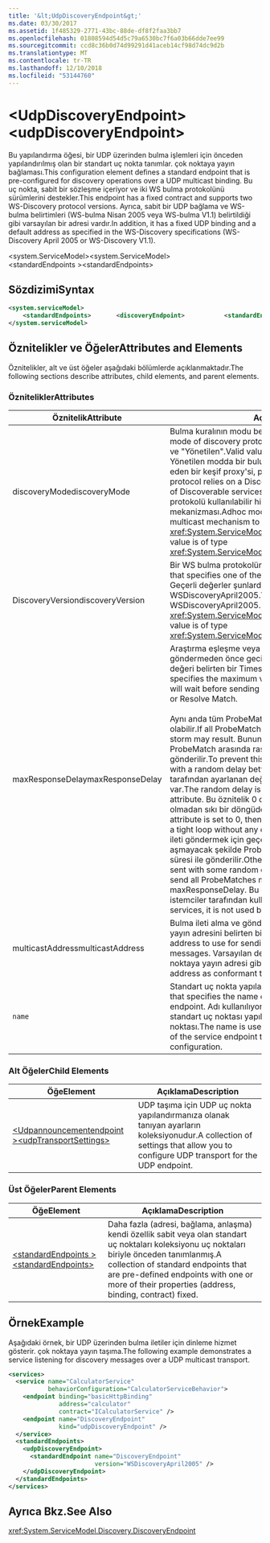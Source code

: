 ```yaml
---
title: '&lt;UdpDiscoveryEndpoint&gt;'
ms.date: 03/30/2017
ms.assetid: 1f485329-2771-43bc-88de-df8f2faa3bb7
ms.openlocfilehash: 01808594d54d5c79a6530bc7f6a03b66dde7ee99
ms.sourcegitcommit: ccd8c36b0d74d99291d41aceb14cf98d74dc9d2b
ms.translationtype: MT
ms.contentlocale: tr-TR
ms.lasthandoff: 12/10/2018
ms.locfileid: "53144760"
---
```

# <a name="ltudpdiscoveryendpointgt"></a><span data-ttu-id="4360e-102">&lt;UdpDiscoveryEndpoint&gt;</span><span class="sxs-lookup"><span data-stu-id="4360e-102">&lt;udpDiscoveryEndpoint&gt;</span></span>
<span data-ttu-id="4360e-103">Bu yapılandırma öğesi, bir UDP üzerinden bulma işlemleri için önceden yapılandırılmış olan bir standart uç nokta tanımlar. çok noktaya yayın bağlaması.</span><span class="sxs-lookup"><span data-stu-id="4360e-103">This configuration element defines a standard endpoint that is pre-configured for discovery operations over a UDP multicast binding.</span></span> <span data-ttu-id="4360e-104">Bu uç nokta, sabit bir sözleşme içeriyor ve iki WS bulma protokolünü sürümlerini destekler.</span><span class="sxs-lookup"><span data-stu-id="4360e-104">This endpoint has a fixed contract and supports two WS-Discovery protocol versions.</span></span> <span data-ttu-id="4360e-105">Ayrıca, sabit bir UDP bağlama ve WS-bulma belirtimleri (WS-bulma Nisan 2005 veya WS-bulma V1.1) belirtildiği gibi varsayılan bir adresi vardır.</span><span class="sxs-lookup"><span data-stu-id="4360e-105">In addition, it has a fixed UDP binding and a default address as specified in the WS-Discovery specifications (WS-Discovery April 2005 or WS-Discovery V1.1).</span></span>  
  
 <span data-ttu-id="4360e-106">\<system.ServiceModel></span><span class="sxs-lookup"><span data-stu-id="4360e-106">\<system.ServiceModel></span></span>  
<span data-ttu-id="4360e-107">\<standardEndpoints ></span><span class="sxs-lookup"><span data-stu-id="4360e-107">\<standardEndpoints></span></span>  
  
## <a name="syntax"></a><span data-ttu-id="4360e-108">Sözdizimi</span><span class="sxs-lookup"><span data-stu-id="4360e-108">Syntax</span></span>  
  
```xml  
<system.serviceModel>  
    <standardEndpoints>       <discoveryEndpoint>           <standardEndpoint                  discoveryMode="Adhoc/Managed"                  discoveryVersion="WSDiscovery11/WSDiscoveryApril2005"                  maxResponseDelay="Timespan"                  multicastAddress="Uri"                   name="String" />       </discoveryEndpoint>            </standardEndpoints>  
</system.serviceModel>  
```  
  
## <a name="attributes-and-elements"></a><span data-ttu-id="4360e-109">Öznitelikler ve Öğeler</span><span class="sxs-lookup"><span data-stu-id="4360e-109">Attributes and Elements</span></span>  
 <span data-ttu-id="4360e-110">Öznitelikler, alt ve üst öğeler aşağıdaki bölümlerde açıklanmaktadır.</span><span class="sxs-lookup"><span data-stu-id="4360e-110">The following sections describe attributes, child elements, and parent elements.</span></span>  
  
### <a name="attributes"></a><span data-ttu-id="4360e-111">Öznitelikler</span><span class="sxs-lookup"><span data-stu-id="4360e-111">Attributes</span></span>  
  
|<span data-ttu-id="4360e-112">Öznitelik</span><span class="sxs-lookup"><span data-stu-id="4360e-112">Attribute</span></span>|<span data-ttu-id="4360e-113">Açıklama</span><span class="sxs-lookup"><span data-stu-id="4360e-113">Description</span></span>|  
|---------------|-----------------|  
|<span data-ttu-id="4360e-114">discoveryMode</span><span class="sxs-lookup"><span data-stu-id="4360e-114">discoveryMode</span></span>|<span data-ttu-id="4360e-115">Bulma kuralının modu belirten bir dize.</span><span class="sxs-lookup"><span data-stu-id="4360e-115">A string that specifies the mode of discovery protocol.</span></span> <span data-ttu-id="4360e-116">Geçerli değerler şunlardır: "Geçici" ve "Yönetilen".</span><span class="sxs-lookup"><span data-stu-id="4360e-116">Valid values are "Adhoc" and "Managed".</span></span> <span data-ttu-id="4360e-117">Yönetilen modda bir bulunabilir hizmet deposu olarak hareket eden bir keşif proxy'si, protokolü kullanır.</span><span class="sxs-lookup"><span data-stu-id="4360e-117">In managed mode the protocol relies on a Discovery Proxy, which acts as a repository of Discoverable services.</span></span> <span data-ttu-id="4360e-118">Anlık mod gerektirir UDP kullanılacak protokolü kullanılabilir hizmetleri bulmak için çok noktaya yayın mekanizması.</span><span class="sxs-lookup"><span data-stu-id="4360e-118">Adhoc mode requires the protocol to use UDP multicast mechanism to find available services.</span></span> <span data-ttu-id="4360e-119">Bu değer türünde <xref:System.ServiceModel.Discovery.ServiceDiscoveryMode>.</span><span class="sxs-lookup"><span data-stu-id="4360e-119">This value is of type <xref:System.ServiceModel.Discovery.ServiceDiscoveryMode>.</span></span>|  
|<span data-ttu-id="4360e-120">DiscoveryVersion</span><span class="sxs-lookup"><span data-stu-id="4360e-120">discoveryVersion</span></span>|<span data-ttu-id="4360e-121">Bir WS bulma protokolünü iki sürümünü belirten bir dize.</span><span class="sxs-lookup"><span data-stu-id="4360e-121">A string that specifies one of the two versions of WS-Discovery protocol.</span></span> <span data-ttu-id="4360e-122">Geçerli değerler şunlardır: WSDiscovery11 ve WSDiscoveryApril2005.</span><span class="sxs-lookup"><span data-stu-id="4360e-122">Valid values are WSDiscovery11 and WSDiscoveryApril2005.</span></span> <span data-ttu-id="4360e-123">Bu değer türünde <xref:System.ServiceModel.Discovery.DiscoveryVersion>.</span><span class="sxs-lookup"><span data-stu-id="4360e-123">This value is of type <xref:System.ServiceModel.Discovery.DiscoveryVersion>.</span></span>|  
|<span data-ttu-id="4360e-124">maxResponseDelay</span><span class="sxs-lookup"><span data-stu-id="4360e-124">maxResponseDelay</span></span>|<span data-ttu-id="4360e-125">Araştırma eşleşme veya eşleşme gidermek gibi belirli iletileri göndermeden önce gecikme Bulma Protokolü için maksimum değeri belirten bir Timespan değeri bekler.</span><span class="sxs-lookup"><span data-stu-id="4360e-125">A Timespan value that specifies the maximum value for the delay the Discovery protocol will wait before sending certain messages such as Probe Match or Resolve Match.</span></span><br /><br /> <span data-ttu-id="4360e-126">Aynı anda tüm ProbeMatches gönderiliyorsa, ağ storm neden olabilir.</span><span class="sxs-lookup"><span data-stu-id="4360e-126">If all ProbeMatches are sent at the same time, a network storm may result.</span></span> <span data-ttu-id="4360e-127">Bunun gerçekleşmesini önlemek için her ProbeMatch arasında rastgele bir gecikme ile ProbeMatches gönderilir.</span><span class="sxs-lookup"><span data-stu-id="4360e-127">To prevent this from occurring, ProbeMatches are sent with a random delay between each ProbeMatch.</span></span> <span data-ttu-id="4360e-128">Bu öznitelik tarafından ayarlanan değer için 0 aralığındaki rastgele gecikme var.</span><span class="sxs-lookup"><span data-stu-id="4360e-128">The random delay is in the range of 0 to the value set by this attribute.</span></span> <span data-ttu-id="4360e-129">Bu öznitelik 0 olarak ayarlanırsa, herhangi bir gecikme olmadan sıkı bir döngüde ProbeMatches iletileri gönderilir.</span><span class="sxs-lookup"><span data-stu-id="4360e-129">If this attribute is set to 0, then the ProbeMatches messages are sent in a tight loop without any delay.</span></span> <span data-ttu-id="4360e-130">Aksi takdirde, tüm ProbeMatches ileti göndermek için geçen toplam süre maxResponseDelay aşmayacak şekilde ProbeMatches iletileri rastgele bir gecikme süresi ile gönderilir.</span><span class="sxs-lookup"><span data-stu-id="4360e-130">Otherwise, the ProbeMatches messages are sent with some random delay such that the total time taken to send all ProbeMatches messages does not exceed the maxResponseDelay.</span></span> <span data-ttu-id="4360e-131">Bu değer yalnızca hizmetler için geçerlidir, istemciler tarafından kullanılmaz.</span><span class="sxs-lookup"><span data-stu-id="4360e-131">This value is only relevant for services, it is not used by clients.</span></span>|  
|<span data-ttu-id="4360e-132">multicastAddress</span><span class="sxs-lookup"><span data-stu-id="4360e-132">multicastAddress</span></span>|<span data-ttu-id="4360e-133">Bulma ileti alma ve gönderme için kullanılacak bir çok noktaya yayın adresini belirten bir URI.</span><span class="sxs-lookup"><span data-stu-id="4360e-133">A Uri that specifies a multicast address to use for sending and receiving the discovery messages.</span></span> <span data-ttu-id="4360e-134">Varsayılan değer uyumlu protokolü belirtimi için çok noktaya yayın adresi gibidir.</span><span class="sxs-lookup"><span data-stu-id="4360e-134">The default value is the multicast address as conformant to the protocol specification.</span></span>|  
|`name`|<span data-ttu-id="4360e-135">Standart uç nokta yapılandırmasını adını belirten dize.</span><span class="sxs-lookup"><span data-stu-id="4360e-135">A String that specifies the name of the configuration of the standard endpoint.</span></span> <span data-ttu-id="4360e-136">Adı kullanılıyor `endpointConfiguration` özniteliği bir standart uç noktası yapılandırmasına bağlamak için hizmet uç noktası.</span><span class="sxs-lookup"><span data-stu-id="4360e-136">The name is used in the `endpointConfiguration` attribute of the service endpoint to link a standard endpoint to its configuration.</span></span>|  
  
### <a name="child-elements"></a><span data-ttu-id="4360e-137">Alt Öğeler</span><span class="sxs-lookup"><span data-stu-id="4360e-137">Child Elements</span></span>  
  
|<span data-ttu-id="4360e-138">Öğe</span><span class="sxs-lookup"><span data-stu-id="4360e-138">Element</span></span>|<span data-ttu-id="4360e-139">Açıklama</span><span class="sxs-lookup"><span data-stu-id="4360e-139">Description</span></span>|  
|-------------|-----------------|  
|[<span data-ttu-id="4360e-140">\<Udpannouncementendpoint ></span><span class="sxs-lookup"><span data-stu-id="4360e-140">\<udpTransportSettings></span></span>](../../../../../docs/framework/configure-apps/file-schema/wcf/udptransportsettings.md)|<span data-ttu-id="4360e-141">UDP taşıma için UDP uç nokta yapılandırmanıza olanak tanıyan ayarların koleksiyonudur.</span><span class="sxs-lookup"><span data-stu-id="4360e-141">A collection of settings that allow you to configure UDP transport for the UDP endpoint.</span></span>|  
  
### <a name="parent-elements"></a><span data-ttu-id="4360e-142">Üst Öğeler</span><span class="sxs-lookup"><span data-stu-id="4360e-142">Parent Elements</span></span>  
  
|<span data-ttu-id="4360e-143">Öğe</span><span class="sxs-lookup"><span data-stu-id="4360e-143">Element</span></span>|<span data-ttu-id="4360e-144">Açıklama</span><span class="sxs-lookup"><span data-stu-id="4360e-144">Description</span></span>|  
|-------------|-----------------|  
|[<span data-ttu-id="4360e-145">\<standardEndpoints ></span><span class="sxs-lookup"><span data-stu-id="4360e-145">\<standardEndpoints></span></span>](../../../../../docs/framework/configure-apps/file-schema/wcf/standardendpoints.md)|<span data-ttu-id="4360e-146">Daha fazla (adresi, bağlama, anlaşma) kendi özellik sabit veya olan standart uç noktaları koleksiyonu uç noktaları biriyle önceden tanımlanmış.</span><span class="sxs-lookup"><span data-stu-id="4360e-146">A collection of standard endpoints that are pre-defined endpoints with one or more of their properties (address, binding, contract) fixed.</span></span>|  
  
## <a name="example"></a><span data-ttu-id="4360e-147">Örnek</span><span class="sxs-lookup"><span data-stu-id="4360e-147">Example</span></span>  
 <span data-ttu-id="4360e-148">Aşağıdaki örnek, bir UDP üzerinden bulma iletiler için dinleme hizmet gösterir. çok noktaya yayın taşıma.</span><span class="sxs-lookup"><span data-stu-id="4360e-148">The following example demonstrates a service listening for discovery messages over a UDP multicast transport.</span></span>  
  
```xml
<services>  
  <service name="CalculatorService"  
           behaviorConfiguration="CalculatorServiceBehavior">  
    <endpoint binding="basicHttpBinding"   
              address="calculator" 
              contract="ICalculatorService" />  
    <endpoint name="DiscoveryEndpoint"  
              kind="udpDiscoveryEndpoint" />  
  </service>  
  <standardEndpoints>  
    <udpDiscoveryEndpoint>  
      <standardEndpoint name="DiscoveryEndpoint"                         
                        version="WSDiscoveryApril2005" />  
    </udpDiscoveryEndpoint>  
  </standardEndpoints>
</services>
```  
  
## <a name="see-also"></a><span data-ttu-id="4360e-149">Ayrıca Bkz.</span><span class="sxs-lookup"><span data-stu-id="4360e-149">See Also</span></span>  
 <xref:System.ServiceModel.Discovery.DiscoveryEndpoint>
